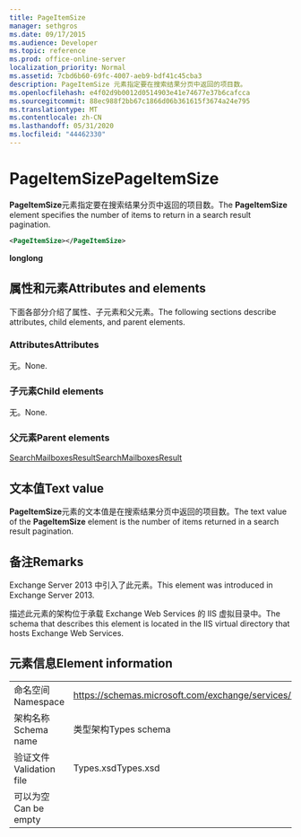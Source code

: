 ```yaml
---
title: PageItemSize
manager: sethgros
ms.date: 09/17/2015
ms.audience: Developer
ms.topic: reference
ms.prod: office-online-server
localization_priority: Normal
ms.assetid: 7cbd6b60-69fc-4007-aeb9-bdf41c45cba3
description: PageItemSize 元素指定要在搜索结果分页中返回的项目数。
ms.openlocfilehash: e4f02d9b0012d0514903e41e74677e37b6cafcca
ms.sourcegitcommit: 88ec988f2bb67c1866d06b361615f3674a24e795
ms.translationtype: MT
ms.contentlocale: zh-CN
ms.lasthandoff: 05/31/2020
ms.locfileid: "44462330"
---
```

# <a name="pageitemsize"></a><span data-ttu-id="951c7-103">PageItemSize</span><span class="sxs-lookup"><span data-stu-id="951c7-103">PageItemSize</span></span>

<span data-ttu-id="951c7-104">**PageItemSize**元素指定要在搜索结果分页中返回的项目数。</span><span class="sxs-lookup"><span data-stu-id="951c7-104">The **PageItemSize** element specifies the number of items to return in a search result pagination.</span></span> 
  
```XML
<PageItemSize></PageItemSize>
```

 <span data-ttu-id="951c7-105">**long**</span><span class="sxs-lookup"><span data-stu-id="951c7-105">**long**</span></span>
## <a name="attributes-and-elements"></a><span data-ttu-id="951c7-106">属性和元素</span><span class="sxs-lookup"><span data-stu-id="951c7-106">Attributes and elements</span></span>

<span data-ttu-id="951c7-107">下面各部分介绍了属性、子元素和父元素。</span><span class="sxs-lookup"><span data-stu-id="951c7-107">The following sections describe attributes, child elements, and parent elements.</span></span>
  
### <a name="attributes"></a><span data-ttu-id="951c7-108">Attributes</span><span class="sxs-lookup"><span data-stu-id="951c7-108">Attributes</span></span>

<span data-ttu-id="951c7-109">无。</span><span class="sxs-lookup"><span data-stu-id="951c7-109">None.</span></span>
  
### <a name="child-elements"></a><span data-ttu-id="951c7-110">子元素</span><span class="sxs-lookup"><span data-stu-id="951c7-110">Child elements</span></span>

<span data-ttu-id="951c7-111">无。</span><span class="sxs-lookup"><span data-stu-id="951c7-111">None.</span></span>
  
### <a name="parent-elements"></a><span data-ttu-id="951c7-112">父元素</span><span class="sxs-lookup"><span data-stu-id="951c7-112">Parent elements</span></span>

[<span data-ttu-id="951c7-113">SearchMailboxesResult</span><span class="sxs-lookup"><span data-stu-id="951c7-113">SearchMailboxesResult</span></span>](searchmailboxesresult.md)
  
## <a name="text-value"></a><span data-ttu-id="951c7-114">文本值</span><span class="sxs-lookup"><span data-stu-id="951c7-114">Text value</span></span>

<span data-ttu-id="951c7-115">**PageItemSize**元素的文本值是在搜索结果分页中返回的项目数。</span><span class="sxs-lookup"><span data-stu-id="951c7-115">The text value of the **PageItemSize** element is the number of items returned in a search result pagination.</span></span> 
  
## <a name="remarks"></a><span data-ttu-id="951c7-116">备注</span><span class="sxs-lookup"><span data-stu-id="951c7-116">Remarks</span></span>

<span data-ttu-id="951c7-117">Exchange Server 2013 中引入了此元素。</span><span class="sxs-lookup"><span data-stu-id="951c7-117">This element was introduced in Exchange Server 2013.</span></span>
  
<span data-ttu-id="951c7-118">描述此元素的架构位于承载 Exchange Web Services 的 IIS 虚拟目录中。</span><span class="sxs-lookup"><span data-stu-id="951c7-118">The schema that describes this element is located in the IIS virtual directory that hosts Exchange Web Services.</span></span>
  
## <a name="element-information"></a><span data-ttu-id="951c7-119">元素信息</span><span class="sxs-lookup"><span data-stu-id="951c7-119">Element information</span></span>

|||
|:-----|:-----|
|<span data-ttu-id="951c7-120">命名空间</span><span class="sxs-lookup"><span data-stu-id="951c7-120">Namespace</span></span>  <br/> |https://schemas.microsoft.com/exchange/services/2006/types  <br/> |
|<span data-ttu-id="951c7-121">架构名称</span><span class="sxs-lookup"><span data-stu-id="951c7-121">Schema name</span></span>  <br/> |<span data-ttu-id="951c7-122">类型架构</span><span class="sxs-lookup"><span data-stu-id="951c7-122">Types schema</span></span>  <br/> |
|<span data-ttu-id="951c7-123">验证文件</span><span class="sxs-lookup"><span data-stu-id="951c7-123">Validation file</span></span>  <br/> |<span data-ttu-id="951c7-124">Types.xsd</span><span class="sxs-lookup"><span data-stu-id="951c7-124">Types.xsd</span></span>  <br/> |
|<span data-ttu-id="951c7-125">可以为空</span><span class="sxs-lookup"><span data-stu-id="951c7-125">Can be empty</span></span>  <br/> ||
   

